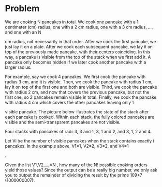 # Problem

We are cooking N
pancakes in total. We cook one pancake with a 1 centimeter (cm) radius, one with a 2 cm radius, one with a 3 cm radius, ..., and one with an N

cm radius, not necessarily in that order. After we cook the first pancake, we just lay it on a plate. After we cook each subsequent pancake, we lay it on top of the previously made pancake, with their centers coinciding. In this way, a pancake is visible from the top of the stack when we first add it. A pancake only becomes hidden if we later cook another pancake with a larger radius.

For example, say we cook 4
pancakes. We first cook the pancake with radius 3 cm, and it is visible. Then, we cook the pancake with radius 1 cm, lay it on top of the first one and both are visible. Third, we cook the pancake with radius 2 cm, and now that covers the previous pancake, but not the first one, so 2 pancakes remain visible in total. Finally, we cook the pancake with radius 4 cm which covers the other pancakes leaving only 1

visible pancake. The picture below illustrates the state of the stack after each pancake is cooked. Within each stack, the fully colored pancakes are visible and the semi-transparent pancakes are not visible.

Four stacks with pancakes of radii 3, 3 and 1, 3, 1 and 2, and 3, 1, 2 and 4.

Let Vi
be the number of visible pancakes when the stack contains exactly i pancakes. In the example above, V1=1, V2=2, V3=2, and V4=1

.

Given the list V1,V2,…,VN
, how many of the N! possible cooking orders yield those values? Since the output can be a really big number, we only ask you to output the remainder of dividing the result by the prime 109+7 (1000000007).
